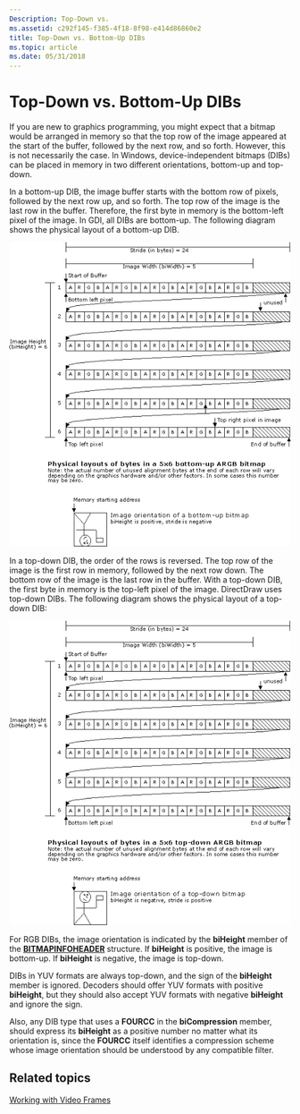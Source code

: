```yaml
---
Description: Top-Down vs.
ms.assetid: c292f145-f385-4f18-8f98-e414d86860e2
title: Top-Down vs. Bottom-Up DIBs
ms.topic: article
ms.date: 05/31/2018
---
```


# Top-Down vs. Bottom-Up DIBs

If you are new to graphics programming, you might expect that a bitmap would be arranged in memory so that the top row of the image appeared at the start of the buffer, followed by the next row, and so forth. However, this is not necessarily the case. In Windows, device-independent bitmaps (DIBs) can be placed in memory in two different orientations, bottom-up and top-down.

In a bottom-up DIB, the image buffer starts with the bottom row of pixels, followed by the next row up, and so forth. The top row of the image is the last row in the buffer. Therefore, the first byte in memory is the bottom-left pixel of the image. In GDI, all DIBs are bottom-up. The following diagram shows the physical layout of a bottom-up DIB.

![bottom-up dib](images/pixel-layout-bottomup.png)

In a top-down DIB, the order of the rows is reversed. The top row of the image is the first row in memory, followed by the next row down. The bottom row of the image is the last row in the buffer. With a top-down DIB, the first byte in memory is the top-left pixel of the image. DirectDraw uses top-down DIBs. The following diagram shows the physical layout of a top-down DIB:

![top-down dib](images/pixel-layout-topdown.png)

For RGB DIBs, the image orientation is indicated by the **biHeight** member of the [**BITMAPINFOHEADER**](/windows/desktop/api/WinGDI/ns-wingdi-tagbitmapinfoheader) structure. If **biHeight** is positive, the image is bottom-up. If **biHeight** is negative, the image is top-down.

DIBs in YUV formats are always top-down, and the sign of the **biHeight** member is ignored. Decoders should offer YUV formats with positive **biHeight**, but they should also accept YUV formats with negative **biHeight** and ignore the sign.

Also, any DIB type that uses a **FOURCC** in the **biCompression** member, should express its **biHeight** as a positive number no matter what its orientation is, since the **FOURCC** itself identifies a compression scheme whose image orientation should be understood by any compatible filter.

## Related topics

<dl> <dt>

[Working with Video Frames](working-with-video-frames.md)
</dt> </dl>

 

 




